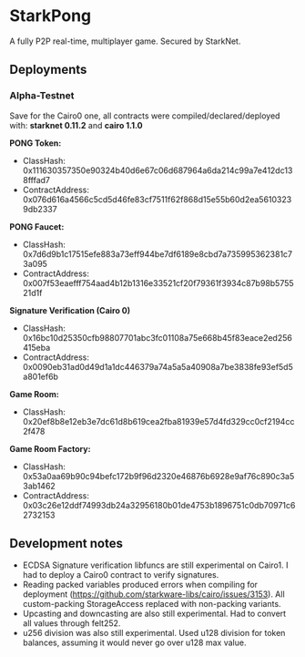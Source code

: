 # StarkPong
A fully P2P real-time, multiplayer game. Secured by StarkNet.

## Deployments

### Alpha-Testnet
Save for the Cairo0 one, all contracts were compiled/declared/deployed with: **starknet 0.11.2** and **cairo 1.1.0**

**PONG Token:**
- ClassHash: 0x111630357350e90324b40d6e67c06d687964a6da214c99a7e412dc138fffad7
- ContractAddress: 0x076d616a4566c5cd5d46fe83cf7511f62f868d15e55b60d2ea56103239db2337

**PONG Faucet:**
- ClassHash: 0x7d6d9b1c17515efe883a73eff944be7df6189e8cbd7a735995362381c73a095
- ContractAddress: 0x007f53eaefff754aad4b12b1316e33521cf20f79361f3934c87b98b575521d1f

**Signature Verification (Cairo 0)**
- ClassHash: 0x16bc10d25350cfb98807701abc3fc01108a75e668b45f83eace2ed256415eba
- ContractAddress: 0x0090eb31ad0d49d1a1dc446379a74a5a5a40908a7be3838fe93ef5d5a801ef6b

**Game Room:**
- ClassHash: 0x20ef8b8e12eb3e7dc61d8b619cea2fba81939e57d4fd329cc0cf2194cc2f478

**Game Room Factory:**
- ClassHash: 0x53a0aa69b90c94befc172b9f96d2320e46876b6928e9af76c890c3a53ab1462
- ContractAddress: 0x03c26e12ddf74993db24a32956180b01de4753b1896751c0db70971c62732153

## Development notes
- ECDSA Signature verification libfuncs are still experimental on Cairo1. I had to deploy a Cairo0 contract to verify signatures.
- Reading packed variables produced errors when compiling for deployment (https://github.com/starkware-libs/cairo/issues/3153). All custom-packing StorageAccess replaced with non-packing variants.
- Upcasting and downcasting are also still experimental. Had to convert all values through felt252.
- u256 division was also still experimental. Used u128 division for token balances, assuming it would never go over u128 max value.
